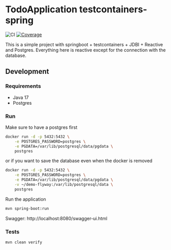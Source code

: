 # TodoApplication testcontainers-spring
![CI](https://github.com/thiagodsti/testcontainers-spring/actions/workflows/ci.yaml/badge.svg?branch=main)
[![Coverage](https://codecov.io/gh/thiagodsti/testcontainers-spring/branch/main/graph/badge.svg?token=0FW8UXB870)](https://codecov.io/gh/thiagodsti/testcontainers-spring)

This is a simple project with springboot + testcontainers + JDBI + Reactive and Postgres.
Everything here is reactive except for the connection with the database.

## Development

### Requirements

- Java 17
- Postgres

### Run

Make sure to have a postgres first
```bash
docker run -d -p 5432:5432 \
    -e POSTGRES_PASSWORD=postgres \
    -e PGDATA=/var/lib/postgresql/data/pgdata \
    postgres
```
or if you want to save the database even when the docker is removed
```bash
docker run -d -p 5432:5432 \
    -e POSTGRES_PASSWORD=postgres \
    -e PGDATA=/var/lib/postgresql/data/pgdata \
    -v ~/demo-flyway:/var/lib/postgresql/data \
    postgres
```
Run the application
```bash
mvn spring-boot:run
```

Swagger: http://localhost:8080/swagger-ui.html

### Tests
```bash
mvn clean verify
```